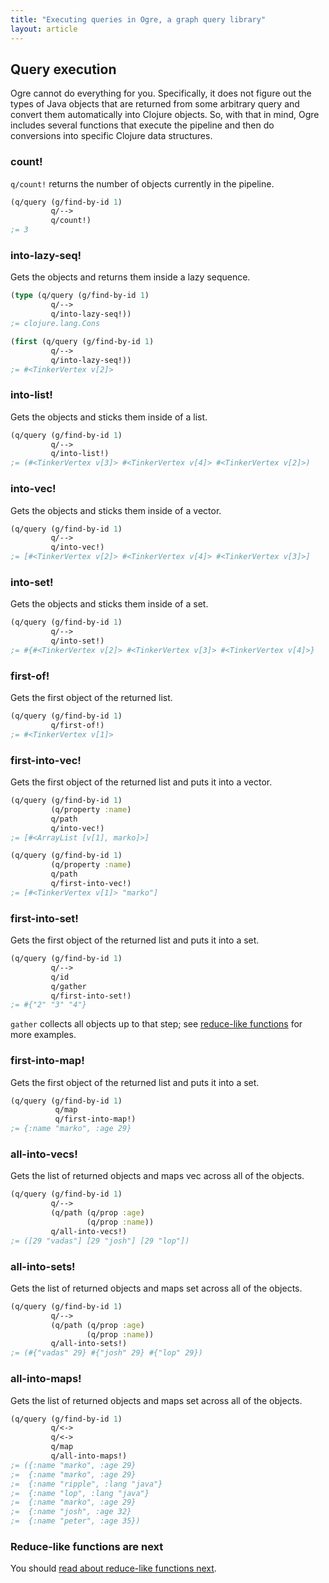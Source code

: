 ```yaml
---
title: "Executing queries in Ogre, a graph query library"
layout: article
---
```


## Query execution 

Ogre cannot do everything for you. Specifically, it does not figure
out the types of Java objects that are returned from some arbitrary
query and convert them automatically into Clojure objects. So, with
that in mind, Ogre includes several functions that execute the
pipeline and then do conversions into specific Clojure data
structures.

### count!

`q/count!` returns the number of objects currently in the pipeline. 

``` clojure
(q/query (g/find-by-id 1)
         q/-->
         q/count!)
;= 3
``` 

### into-lazy-seq!

Gets the objects and returns them inside a lazy sequence.
``` clojure
(type (q/query (g/find-by-id 1)
         q/-->
         q/into-lazy-seq!))
;= clojure.lang.Cons

(first (q/query (g/find-by-id 1)
         q/-->
         q/into-lazy-seq!))
;= #<TinkerVertex v[2]>
```

### into-list!

Gets the objects and sticks them inside of a list. 

``` clojure
(q/query (g/find-by-id 1)
         q/-->
         q/into-list!)
;= (#<TinkerVertex v[3]> #<TinkerVertex v[4]> #<TinkerVertex v[2]>)
``` 

### into-vec!

Gets the objects and sticks them inside of a vector. 

``` clojure
(q/query (g/find-by-id 1)
         q/-->
         q/into-vec!)
;= [#<TinkerVertex v[2]> #<TinkerVertex v[4]> #<TinkerVertex v[3]>]
``` 

### into-set!

Gets the objects and sticks them inside of a set. 

``` clojure
(q/query (g/find-by-id 1)
         q/-->         
         q/into-set!)
;= #{#<TinkerVertex v[2]> #<TinkerVertex v[3]> #<TinkerVertex v[4]>}
``` 

### first-of!

Gets the first object of the returned list. 

``` clojure
(q/query (g/find-by-id 1)
         q/first-of!)
;= #<TinkerVertex v[1]>
``` 

### first-into-vec!

Gets the first object of the returned list and puts it into a vector. 

``` clojure
(q/query (g/find-by-id 1)
         (q/property :name)
         q/path
         q/into-vec!)
;= [#<ArrayList [v[1], marko]>]         

(q/query (g/find-by-id 1)
         (q/property :name)
         q/path
         q/first-into-vec!)
;= [#<TinkerVertex v[1]> "marko"]
``` 

### first-into-set!

Gets the first object of the returned list and puts it into a set. 

``` clojure
(q/query (g/find-by-id 1)
         q/-->
         q/id
         q/gather
         q/first-into-set!)
;= #{"2" "3" "4"}         
```

`gather` collects all objects up to that step; see
[reduce-like functions](/articles/reduce.html) for more examples.

### first-into-map!

Gets the first object of the returned list and puts it into a set. 

``` clojure
(q/query (g/find-by-id 1)
          q/map
          q/first-into-map!)
;= {:name "marko", :age 29}
```

### all-into-vecs!

Gets the list of returned objects and maps vec across all of the
objects.

``` clojure
(q/query (g/find-by-id 1)
         q/-->
         (q/path (q/prop :age)
                 (q/prop :name))
         q/all-into-vecs!)
;= ([29 "vadas"] [29 "josh"] [29 "lop"])
```                        

### all-into-sets!

Gets the list of returned objects and maps set across all of the
objects.

``` clojure
(q/query (g/find-by-id 1)
         q/-->
         (q/path (q/prop :age)
                 (q/prop :name))
         q/all-into-sets!)
;= (#{"vadas" 29} #{"josh" 29} #{"lop" 29})
```                        

### all-into-maps!

Gets the list of returned objects and maps set across all of the
objects.

``` clojure
(q/query (g/find-by-id 1)
         q/<->
         q/<->
         q/map
         q/all-into-maps!)
;= ({:name "marko", :age 29} 
;=  {:name "marko", :age 29} 
;=  {:name "ripple", :lang "java"} 
;=  {:name "lop", :lang "java"} 
;=  {:name "marko", :age 29} 
;=  {:name "josh", :age 32} 
;=  {:name "peter", :age 35})         
```                        

### Reduce-like functions are next

You should [read about reduce-like functions next](/articles/reduce.html). 

